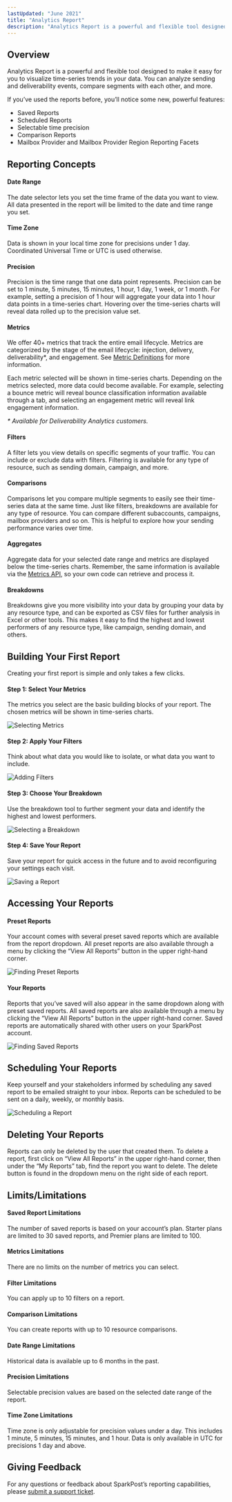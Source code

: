 ```yaml
---
lastUpdated: "June 2021"
title: "Analytics Report"
description: "Analytics Report is a powerful and flexible tool designed to make it easy for you to visualize time-series trends in your data."
---
```


## Overview

Analytics Report is a powerful and flexible tool designed to make it easy for you to visualize time-series trends in your data. You can analyze sending and deliverability events, compare segments with each other, and more.

If you’ve used the reports before, you’ll notice some new, powerful features:

- Saved Reports
- Scheduled Reports
- Selectable time precision
- Comparison Reports
- Mailbox Provider and Mailbox Provider Region Reporting Facets

## Reporting Concepts

#### Date Range

The date selector lets you set the time frame of the data you want to view. All data presented in the report will be limited to the date and time range you set.

#### Time Zone

Data is shown in your local time zone for precisions under 1 day. Coordinated Universal Time or UTC is used otherwise.

#### Precision

Precision is the time range that one data point represents. Precision can be set to 1 minute, 5 minutes, 15 minutes, 1 hour, 1 day, 1 week, or 1 month. For example, setting a precision of 1 hour will aggregate your data into 1 hour data points in a time-series chart. Hovering over the time-series charts will reveal data rolled up to the precision value set.

#### Metrics

We offer 40+ metrics that track the entire email lifecycle. Metrics are categorized by the stage of the email lifecycle: injection, delivery, deliverability\*, and engagement. See [Metric Definitions](https://www.sparkpost.com/docs/reporting/metrics-definitions/) for more information.

Each metric selected will be shown in time-series charts. Depending on the metrics selected, more data could become available. For example, selecting a bounce metric will reveal bounce classification information available through a tab, and selecting an engagement metric will reveal link engagement information.

_\* Available for Deliverability Analytics customers._

#### Filters

A filter lets you view details on specific segments of your traffic. You can include or exclude data with filters. Filtering is available for any type of resource, such as sending domain, campaign, and more.

#### Comparisons

Comparisons let you compare multiple segments to easily see their time-series data at the same time. Just like filters, breakdowns are available for any type of resource. You can compare different subaccounts, campaigns, mailbox providers and so on. This is helpful to explore how your sending performance varies over time.

#### Aggregates

Aggregate data for your selected date range and metrics are displayed below the time-series charts. Remember, the same information is available via the [Metrics API](https://developers.sparkpost.com/api/metrics/), so your own code can retrieve and process it.

#### Breakdowns

Breakdowns give you more visibility into your data by grouping your data by any resource type, and can be exported as CSV files for further analysis in Excel or other tools. This makes it easy to find the highest and lowest performers of any resource type, like campaign, sending domain, and others.

## Building Your First Report

Creating your first report is simple and only takes a few clicks.

#### Step 1: Select Your Metrics

The metrics you select are the basic building blocks of your report. The chosen metrics will be shown in time-series charts.

![Selecting Metrics](media/analytics-report/metrics.gif)

#### Step 2: Apply Your Filters

Think about what data you would like to isolate, or what data you want to include.

![Adding Filters](media/analytics-report/filter.gif)

#### Step 3: Choose Your Breakdown

Use the breakdown tool to further segment your data and identify the highest and lowest performers.

![Selecting a Breakdown](media/analytics-report/breakdown.gif)

#### Step 4: Save Your Report

Save your report for quick access in the future and to avoid reconfiguring your settings each visit.

![Saving a Report](media/analytics-report/save.gif)

## Accessing Your Reports

#### Preset Reports

Your account comes with several preset saved reports which are available from the report dropdown. All preset reports are also available through a menu by clicking the “View All Reports” button in the upper right-hand corner.

![Finding Preset Reports](media/analytics-report/preset.gif)

#### Your Reports

Reports that you’ve saved will also appear in the same dropdown along with preset saved reports. All saved reports are also available through a menu by clicking the “View All Reports” button in the upper right-hand corner. Saved reports are automatically shared with other users on your SparkPost account.

![Finding Saved Reports](media/analytics-report/reportselection.gif)

## Scheduling Your Reports

Keep yourself and your stakeholders informed by scheduling any saved report to be emailed straight to your inbox. Reports can be scheduled to be sent on a daily, weekly, or monthly basis.

![Scheduling a Report](media/analytics-report/schedule.gif)

## Deleting Your Reports

Reports can only be deleted by the user that created them. To delete a report, first click on “View All Reports” in the upper right-hand corner, then under the “My Reports” tab, find the report you want to delete. The delete button is found in the dropdown menu on the right side of each report.

## Limits/Limitations

#### Saved Report Limitations

The number of saved reports is based on your account’s plan. Starter plans are limited to 30 saved reports, and Premier plans are limited to 100.

#### Metrics Limitations

There are no limits on the number of metrics you can select.

#### Filter Limitations

You can apply up to 10 filters on a report.

#### Comparison Limitations

You can create reports with up to 10 resource comparisons.

#### Date Range Limitations

Historical data is available up to 6 months in the past.

#### Precision Limitations

Selectable precision values are based on the selected date range of the report.

#### Time Zone Limitations

Time zone is only adjustable for precision values under a day. This includes 1 minute, 5 minutes, 15 minutes, and 1 hour. Data is only available in UTC for precisions 1 day and above.

## Giving Feedback

For any questions or feedback about SparkPost’s reporting capabilities, please [submit a support ticket](https://www.sparkpost.com/submit-a-ticket/).
